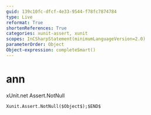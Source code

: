 ```yaml
---
guid: 139c10fc-dfcf-4e33-9544-f78fc7874784
type: Live
reformat: True
shortenReferences: True
categories: xunit-assert, xunit
scopes: InCSharpStatement(minimumLanguageVersion=2.0)
parameterOrder: Object
Object-expression: completeSmart()
---
```


# ann

xUnit.net Assert.NotNull

```
Xunit.Assert.NotNull($Object$);$END$
```

